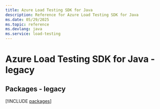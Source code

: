 ```yaml
---
title: Azure Load Testing SDK for Java
description: Reference for Azure Load Testing SDK for Java
ms.date: 05/29/2025
ms.topic: reference
ms.devlang: java
ms.service: load-testing
---
```

# Azure Load Testing SDK for Java - legacy
## Packages - legacy
[!INCLUDE [packages](load-testing-index.md)]
